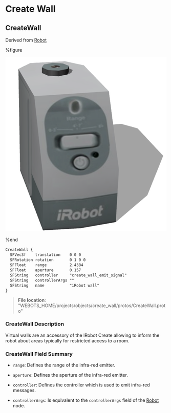 # Create Wall

## CreateWall

Derived from [Robot](../reference/robot.md)

%figure

![CreateWall](images/objects/create_wall/CreateWall/model.png)

%end

```
CreateWall {
  SFVec3f    translation    0 0 0
  SFRotation rotation       0 1 0 0
  SFFloat    range          2.4384                     
  SFFloat    aperture       0.157                      
  SFString   controller     "create_wall_emit_signal"  
  SFString   controllerArgs ""                         
  SFString   name           "iRobot wall"
}
```

> **File location**: "WEBOTS\_HOME/projects/objects/create_wall/protos/CreateWall.proto"

### CreateWall Description

Virtual walls are an accessory of the IRobot Create allowing to inform the robot about areas typically for restricted access to a room.

### CreateWall Field Summary

- `range`: Defines the range of the infra-red emitter.

- `aperture`: Defines the aperture of the infra-red emitter.

- `controller`: Defines the controller which is used to emit infra-red messages.

- `controllerArgs`: Is equivalent to the `controllerArgs` field of the [Robot](../reference/robot.md) node.

